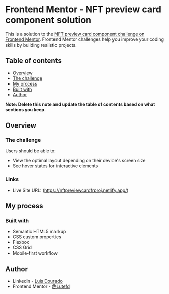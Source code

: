 # Frontend Mentor - NFT preview card component solution

This is a solution to the [NFT preview card component challenge on Frontend Mentor](https://www.frontendmentor.io/challenges/nft-preview-card-component-SbdUL_w0U). Frontend Mentor challenges help you improve your coding skills by building realistic projects.

## Table of contents

- [Overview](#overview)
- [The challenge](#the-challenge)
- [My process](#my-process)
- [Built with](#built-with)
- [Author](#author)

**Note: Delete this note and update the table of contents based on what sections you keep.**

## Overview

### The challenge

Users should be able to:

- View the optimal layout depending on their device's screen size
- See hover states for interactive elements

### Links

- Live Site URL: (https://nftpreviewcardfrproj.netlify.app/)

## My process

### Built with

- Semantic HTML5 markup
- CSS custom properties
- Flexbox
- CSS Grid
- Mobile-first workflow

## Author

- Linkedin - [Luis Dourado](https://www.linkedin.com/in/luis-dourado-09722a212/)
- Frontend Mentor - [@Lutefd](https://www.frontendmentor.io/profile/Lutefd)
